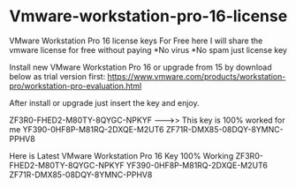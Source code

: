 # Vmware-workstation-pro-16-license
VMware Workstation Pro 16 license keys For Free here I will share the vmware license for free without paying
*No virus *No spam just license key

Install new VMware Workstation Pro 16 or upgrade from 15 by download below as trial version first: https://www.vmware.com/products/workstation-pro/workstation-pro-evaluation.html

After install or upgrade just insert the key and enjoy.

ZF3R0-FHED2-M80TY-8QYGC-NPKYF --->> This key is 100% worked for me YF390-0HF8P-M81RQ-2DXQE-M2UT6 ZF71R-DMX85-08DQY-8YMNC-PPHV8

Here is Latest VMware Workstation Pro 16 Key 100% Working 
ZF3R0-FHED2-M80TY-8QYGC-NPKYF
YF390-0HF8P-M81RQ-2DXQE-M2UT6 
ZF71R-DMX85-08DQY-8YMNC-PPHV8
